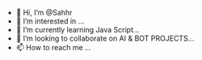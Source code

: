 - 👋 Hi, I’m @Sahhr
- 👀 I’m interested in ...
- 🌱 I’m currently learning Java Script...
- 💞️ I’m looking to collaborate on AI & BOT PROJECTS...
- 📫 How to reach me ...

<!---
Sahhr/Sahhr is a ✨ special ✨ repository because its `README.md` (this file) appears on your GitHub profile.
You can click the Preview link to take a look at your changes.
--->
